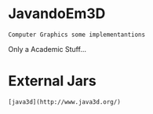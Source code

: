 # JavandoEm3D
    Computer Graphics some implementantions

Only a Academic Stuff...

# External Jars
    [java3d](http://www.java3d.org/)
